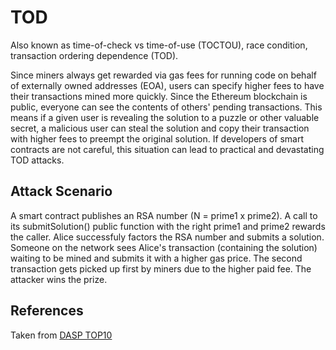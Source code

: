 # TOD
Also known as time-of-check vs time-of-use (TOCTOU), race condition, transaction ordering dependence (TOD).

Since miners always get rewarded via gas fees for running code on behalf of externally owned addresses (EOA), users can specify higher fees to have their transactions mined more quickly. Since the Ethereum blockchain is public, everyone can see the contents of others' pending transactions. This means if a given user is revealing the solution to a puzzle or other valuable secret, a malicious user can steal the solution and copy their transaction with higher fees to preempt the original solution. If developers of smart contracts are not careful, this situation can lead to practical and devastating TOD attacks.

## Attack Scenario
A smart contract publishes an RSA number (N = prime1 x prime2).
A call to its submitSolution() public function with the right prime1 and prime2 rewards the caller.
Alice successfuly factors the RSA number and submits a solution.
Someone on the network sees Alice's transaction (containing the solution) waiting to be mined and submits it with a higher gas price.
The second transaction gets picked up first by miners due to the higher paid fee. The attacker wins the prize.

## References
Taken from [DASP TOP10](https://dasp.co/)